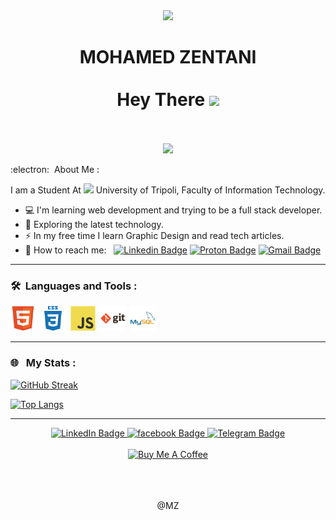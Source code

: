 <div id="header" align="center">
  <img src="https://media.giphy.com/media/v1.Y2lkPTc5MGI3NjExa216MjU2MzFkcmk5Mmthcmw2amhleWQ1bnRtbWxncW9kM3A2NnFnbSZlcD12MV9pbnRlcm5hbF9naWZfYnlfaWQmY3Q9cw/QssGEmpkyEOhBCb7e1/giphy.gif" width="100"/>
  <h1 align="center">MOHAMED ZENTANI<br><br>Hey There <img src="https://media.giphy.com/media/hvRJCLFzcasrR4ia7z/giphy.gif" width="40"><br><br></h1>
  <img src="https://media.giphy.com/media/5eLDrEaRGHegx2FeF2/giphy.gif" width="300"/> 
</div>                    

 :electron: &nbsp;About Me :

I am a Student At <img src="https://media.giphy.com/media/dBrXAuiJQpBTgFhHFH/giphy.gif" width="30"> University of Tripoli, Faculty of Information Technology.

- :computer: I'm learning web development and trying to be a full stack developer.
- :telescope: Exploring the latest technology.
- ⚡ In my free time I learn Graphic Design and read tech articles.
- :email: How to reach me: &nbsp; [![Linkedin Badge](https://img.shields.io/badge/-LinkedIn-blue?style=flat&logo=Linkedin&logoColor=white)](https://www.linkedin.com/) [![Proton Badge](https://img.shields.io/badge/-ProtonMail-8A2BE2?style=flat&logo=proton&logoColor=white)](mailto::m.zentani@proton.me) [![Gmail Badge](https://img.shields.io/badge/-Gmail-red?style=flat&logo=gmail&logoColor=white)](mailto::m.zentani@academy.edu.ly) 


---

  ### 🛠 &nbsp;Languages and Tools :

<p>
<img src="https://github.com/devicons/devicon/blob/master/icons/html5/html5-original.svg" title="HTML5" alt="HTML" width="40" height="40"/>&nbsp;
<img src="https://github.com/devicons/devicon/blob/master/icons/css3/css3-plain-wordmark.svg"  title="CSS3" alt="CSS" width="40" height="40"/>&nbsp;
<img src="https://github.com/devicons/devicon/blob/master/icons/javascript/javascript-original.svg" title="JavaScript" alt="JavaScript" width="40" height="40"/>&nbsp;
<img src="https://github.com/devicons/devicon/blob/master/icons/git/git-original-wordmark.svg" title="Git" **alt="Git" width="40" height="40"/>&nbsp;
<img src="https://github.com/devicons/devicon/blob/master/icons/mysql/mysql-original-wordmark.svg" title="MySQL"  alt="MySQL" width="40" height="40"/>&nbsp;
<!--<img src="https://github.com/devicons/devicon/blob/master/icons/java/java-original-wordmark.svg" title="Java" alt="Java" width="40" height="40"/>&nbsp;
<img src="https://github.com/devicons/devicon/blob/master/icons/react/react-original-wordmark.svg" title="React" alt="React" width="40" height="40"/>&nbsp;
<img src="https://github.com/devicons/devicon/blob/master/icons/spring/spring-original-wordmark.svg" title="Spring" alt="Spring" width="40" height="40"/>&nbsp;
<img src="https://github.com/devicons/devicon/blob/master/icons/materialui/materialui-original.svg" title="Material UI" alt="Material UI" width="40" height="40"/>&nbsp;
<img src="https://github.com/devicons/devicon/blob/master/icons/flutter/flutter-original.svg" title="Flutter" alt="Flutter" width="40" height="40"/>&nbsp;
<img src="https://github.com/devicons/devicon/blob/master/icons/redux/redux-original.svg" title="Redux" alt="Redux " width="40" height="40"/>&nbsp;
<img src="https://github.com/devicons/devicon/blob/master/icons/firebase/firebase-plain-wordmark.svg" title="Firebase" alt="Firebase" width="40" height="40"/>&nbsp;
<img src="https://github.com/devicons/devicon/blob/master/icons/gatsby/gatsby-original.svg" title="Gatsby"  alt="Gatsby" width="40" height="40"/>&nbsp;
<img src="https://github.com/devicons/devicon/blob/master/icons/nodejs/nodejs-original-wordmark.svg" title="NodeJS" alt="NodeJS" width="40" height="40"/>&nbsp;
<img src="https://github.com/devicons/devicon/blob/master/icons/amazonwebservices/amazonwebservices-plain-wordmark.svg" title="AWS" alt="AWS" width="40" height="40"/>&nbsp;
<img src="https://www.vectorlogo.zone/logos/getpostman/getpostman-icon.svg" title="Postman"  alt="Postman" width="40" height="40"/>&nbsp;
-->
</p>

---

### :globe_with_meridians: &nbsp; My Stats :
[![GitHub Streak](https://github-readme-streak-stats.herokuapp.com?user=m-zentani&theme=react&border_radius=1.5)](https://git.io/streak-stats)

[![Top Langs](https://github-readme-stats.vercel.app/api/top-langs/?username=m-zentani&layout=compact&theme=react)](https://github.com/anuraghazra/github-readme-stats)

---

<div id="badges" align="center">
    <a href="https://linkedin.com/ target="_blank">
      <img src="https://img.shields.io/badge/LinkedIn-blue?style=for-the-badge&logo=linkedin&logoColor=white" alt="LinkedIn Badge"/>
    </a>
    <a href="https://facebook.com/ target="_blank">
      <img src="https://img.shields.io/badge/Facebook-4169E1?style=for-the-badge&logo=facebook&logoColor=white" alt="facebook Badge"/>
    </a>
    <a href="https://t.me/mz4575 target="_blank">
      <img src="https://img.shields.io/badge/telegram-708090?style=for-the-badge&logo=telegram&logoColor=white" alt="Telegram Badge"/>
    </a>
    <br><br><a href="https://bmc.link/mzentani" target="_blank">
      <img src="https://cdn.buymeacoffee.com/buttons/default-orange.png" alt="Buy Me A Coffee" height="41" width="174">
    </a>
    <div>
      <br><img src="https://komarev.com/ghpvc/?username=m-zentani&style=flat-square&color=blue" alt=""/>
    </div>
  </div><br>
<p align="center">@MZ</p>
